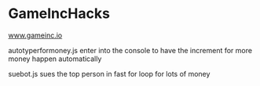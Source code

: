 # GameIncHacks

www.gameinc.io

autotyperformoney.js enter into the console to have the increment for more money happen automatically

suebot.js sues the top person in fast for loop for lots of money
